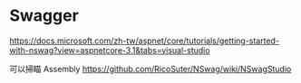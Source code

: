 # Swagger

https://docs.microsoft.com/zh-tw/aspnet/core/tutorials/getting-started-with-nswag?view=aspnetcore-3.1&tabs=visual-studio

可以掃瞄 Assembly
https://github.com/RicoSuter/NSwag/wiki/NSwagStudio


